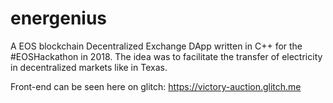 # energenius

A EOS blockchain Decentralized Exchange DApp written in C++ for the #EOSHackathon in 2018. The idea was to facilitate the transfer of electricity in decentralized markets like in Texas.


Front-end can be seen here on glitch: https://victory-auction.glitch.me
